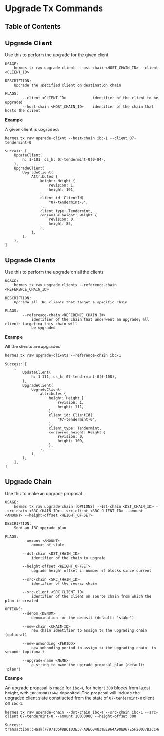 # Upgrade Tx Commands

## Table of Contents

<!-- toc -->

## Upgrade Client

Use this to perform the upgrade for the given client.

```shell
USAGE:
    hermes tx raw upgrade-client --host-chain <HOST_CHAIN_ID> --client <CLIENT_ID>

DESCRIPTION:
    Upgrade the specified client on destination chain
    
FLAGS:
        --client <CLIENT_ID>            identifier of the client to be upgraded
        --host-chain <HOST_CHAIN_ID>    identifier of the chain that hosts the client
```

__Example__

A given client is upgraded:

```shell
hermes tx raw upgrade-client --host-chain ibc-1 --client 07-tendermint-0
````

```
Success: [
    UpdateClient(
        h: 1-101, cs_h: 07-tendermint-0(0-84),
    ),
    UpgradeClient(
        UpgradeClient(
            Attributes {
                height: Height {
                    revision: 1,
                    height: 101,
                },
                client_id: ClientId(
                    "07-tendermint-0",
                ),
                client_type: Tendermint,
                consensus_height: Height {
                    revision: 0,
                    height: 85,
                },
            },
        ),
    ),
]
```

## Upgrade Clients

Use this to perform the upgrade on all the clients.

```shell
USAGE:
    hermes tx raw upgrade-clients --reference-chain <REFERENCE_CHAIN_ID>

DESCRIPTION:
    Upgrade all IBC clients that target a specific chain
 
FLAGS:
        --reference-chain <REFERENCE_CHAIN_ID>
            identifier of the chain that underwent an upgrade; all clients targeting this chain will
            be upgraded
```

__Example__

All the clients are upgraded:

```shell
hermes tx raw upgrade-clients --reference-chain ibc-1
````

```
Success: [
    [
        UpdateClient(
            h: 1-111, cs_h: 07-tendermint-0(0-108),
        ),
        UpgradeClient(
            UpgradeClient(
                Attributes {
                    height: Height {
                        revision: 1,
                        height: 111,
                    },
                    client_id: ClientId(
                        "07-tendermint-0",
                    ),
                    client_type: Tendermint,
                    consensus_height: Height {
                        revision: 0,
                        height: 109,
                    },
                },
            ),
        ),
    ],
]
```

## Upgrade Chain

Use this to make an upgrade proposal.

```shell
USAGE:
    hermes tx raw upgrade-chain [OPTIONS] --dst-chain <DST_CHAIN_ID> --src-chain <SRC_CHAIN_ID> --src-client <SRC_CLIENT_ID> --amount <AMOUNT> --height-offset <HEIGHT_OFFSET>

DESCRIPTION:
    Send an IBC upgrade plan
 
FLAGS:
        --amount <AMOUNT>
            amount of stake

        --dst-chain <DST_CHAIN_ID>
            identifier of the chain to upgrade

        --height-offset <HEIGHT_OFFSET>
            upgrade height offset in number of blocks since current

        --src-chain <SRC_CHAIN_ID>
            identifier of the source chain

        --src-client <SRC_CLIENT_ID>
            identifier of the client on source chain from which the plan is created

OPTIONS:
        --denom <DENOM>
            denomination for the deposit (default: 'stake')

        --new-chain <CHAIN-ID>
            new chain identifier to assign to the upgrading chain (optional)

        --new-unbonding <PERIOD>
            new unbonding period to assign to the upgrading chain, in seconds (optional)

        --upgrade-name <NAME>
            a string to name the upgrade proposal plan (default: 'plan')

```

__Example__

An upgrade proposal is made for `ibc-0`, for height `300` blocks from latest height, with `10000000stake` deposited. The proposal will include the upgraded client state constructed from the state of `07-tendermint-0` client on `ibc-1`.

```shell
hermes tx raw upgrade-chain --dst-chain ibc-0 --src-chain ibc-1 --src-client 07-tendermint-0 --amount 10000000 --height-offset 300
```

```
Success: transaction::Hash(779713508B6103E37FADE60483BEE964A90BD67E5F20037B2CC4AE0E90B707C3)
```